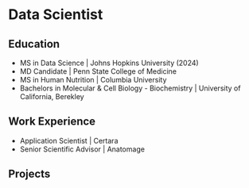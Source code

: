 # Data Scientist

## Education
- MS in Data Science | Johns Hopkins University (2024)
- MD Candidate | Penn State College of Medicine
- MS in Human Nutrition | Columbia University
- Bachelors in Molecular & Cell Biology - Biochemistry | University of California, Berekley

## Work Experience
- Application Scientist | Certara
- Senior Scientific Advisor | Anatomage

## Projects
